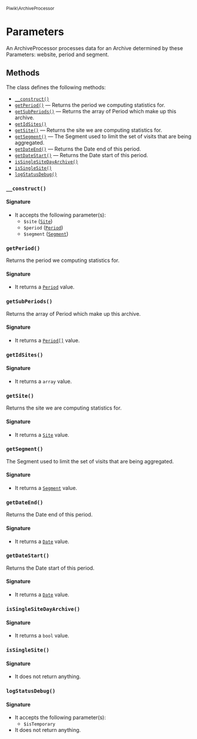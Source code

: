 <small>Piwik\ArchiveProcessor</small>

Parameters
==========

An ArchiveProcessor processes data for an Archive determined by these Parameters: website, period and segment.

Methods
-------

The class defines the following methods:

- [`__construct()`](#__construct)
- [`getPeriod()`](#getperiod) &mdash; Returns the period we computing statistics for.
- [`getSubPeriods()`](#getsubperiods) &mdash; Returns the array of Period which make up this archive.
- [`getIdSites()`](#getidsites)
- [`getSite()`](#getsite) &mdash; Returns the site we are computing statistics for.
- [`getSegment()`](#getsegment) &mdash; The Segment used to limit the set of visits that are being aggregated.
- [`getDateEnd()`](#getdateend) &mdash; Returns the Date end of this period.
- [`getDateStart()`](#getdatestart) &mdash; Returns the Date start of this period.
- [`isSingleSiteDayArchive()`](#issinglesitedayarchive)
- [`isSingleSite()`](#issinglesite)
- [`logStatusDebug()`](#logstatusdebug)

<a name="__construct" id="__construct"></a>
<a name="__construct" id="__construct"></a>
### `__construct()`

#### Signature

- It accepts the following parameter(s):
    - `$site` ([`Site`](../../Piwik/Site.md))
    - `$period` ([`Period`](../../Piwik/Period.md))
    - `$segment` ([`Segment`](../../Piwik/Segment.md))

<a name="getperiod" id="getperiod"></a>
<a name="getPeriod" id="getPeriod"></a>
### `getPeriod()`

Returns the period we computing statistics for.

#### Signature

- It returns a [`Period`](../../Piwik/Period.md) value.

<a name="getsubperiods" id="getsubperiods"></a>
<a name="getSubPeriods" id="getSubPeriods"></a>
### `getSubPeriods()`

Returns the array of Period which make up this archive.

#### Signature

- It returns a [`Period[]`](../../Piwik/Period.md) value.

<a name="getidsites" id="getidsites"></a>
<a name="getIdSites" id="getIdSites"></a>
### `getIdSites()`

#### Signature

- It returns a `array` value.

<a name="getsite" id="getsite"></a>
<a name="getSite" id="getSite"></a>
### `getSite()`

Returns the site we are computing statistics for.

#### Signature

- It returns a [`Site`](../../Piwik/Site.md) value.

<a name="getsegment" id="getsegment"></a>
<a name="getSegment" id="getSegment"></a>
### `getSegment()`

The Segment used to limit the set of visits that are being aggregated.

#### Signature

- It returns a [`Segment`](../../Piwik/Segment.md) value.

<a name="getdateend" id="getdateend"></a>
<a name="getDateEnd" id="getDateEnd"></a>
### `getDateEnd()`

Returns the Date end of this period.

#### Signature

- It returns a [`Date`](../../Piwik/Date.md) value.

<a name="getdatestart" id="getdatestart"></a>
<a name="getDateStart" id="getDateStart"></a>
### `getDateStart()`

Returns the Date start of this period.

#### Signature

- It returns a [`Date`](../../Piwik/Date.md) value.

<a name="issinglesitedayarchive" id="issinglesitedayarchive"></a>
<a name="isSingleSiteDayArchive" id="isSingleSiteDayArchive"></a>
### `isSingleSiteDayArchive()`

#### Signature

- It returns a `bool` value.

<a name="issinglesite" id="issinglesite"></a>
<a name="isSingleSite" id="isSingleSite"></a>
### `isSingleSite()`

#### Signature

- It does not return anything.

<a name="logstatusdebug" id="logstatusdebug"></a>
<a name="logStatusDebug" id="logStatusDebug"></a>
### `logStatusDebug()`

#### Signature

- It accepts the following parameter(s):
    - `$isTemporary`
- It does not return anything.

